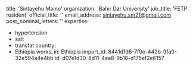 title: 'Sintayehu Mamo'
organization: 'Bahir Dar University'
job_title: 'FETP resident'
official_title: ''
email_address: sintayehu.sm21@gmail.com
post_nominal_letters: ''
expertise:
  - hypertension
  - salt
  - transfat
country:
  - Ethiopia
works_in: Ethiopia
import_id: 8441d1d6-7f0e-442b-9fa0-32e594a4e4bb
id: d07e1d30-8d11-4ea8-9b18-d175ef2e6157
